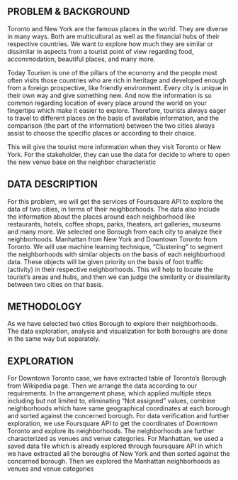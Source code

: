 ## PROBLEM & BACKGROUND

Toronto and New York are the famous places in the world. They are diverse in many ways. Both are multicultural as well as the financial hubs of their respective countries. We want to explore how much they are similar or dissimilar in aspects from a tourist point of view regarding food, accommodation, beautiful places, and many more.

Today Tourism is one of the pillars of the economy and the people most often visits those countries who are rich in heritage and developed enough from a foreign prospective, like friendly environment. Every city is unique in their own way and give something new. And now the information is so common regarding location of every place around the world on your fingertips which make it easier to explore. Therefore, tourists always eager to travel to different places on the basis of available information, and the comparison (the part of the information) between the two cities always assist to choose the specific places or according to their choice.

This will give the tourist more information when they visit Toronto or New York. For the stakeholder, they can use the data for decide to where to open the new venue base on the neighbor characteristic

## DATA DESCRIPTION

For this problem, we will get the services of Foursquare API to explore the data of two cities, in terms of their neighborhoods. The data also include the information about the places around each neighborhood like restaurants, hotels, coffee shops, parks, theaters, art galleries, museums and many more. We selected one Borough from each city to analyze their neighborhoods. Manhattan from New York and Downtown Toronto from Toronto. We will use machine learning technique, “Clustering” to segment the neighborhoods with similar objects on the basis of each neighborhood data. These objects will be given priority on the basis of foot traffic (activity) in their respective neighborhoods. This will help to locate the tourist’s areas and hubs, and then we can judge the similarity or dissimilarity between two cities on that basis.

## METHODOLOGY

As we have selected two cities Borough to explore their neighborhoods. The data exploration, analysis and visualization for both boroughs are done in the same way but separately.

## EXPLORATION

For Downtown Toronto case, we have extracted table of Toronto’s Borough from Wikipedia page. Then we arrange the data according to our requirements. In the arrangement phase, which applied multiple steps including but not limited to, eliminating “Not assigned” values, combine neighborhoods which have same geographical coordinates at each borough and sorted against the concerned borough. For data verification and further exploration, we use Foursquare API to get the coordinates of Downtown Toronto and explore its neighborhoods. The neighborhoods are further characterized as venues and venue categories.
For Manhattan, we used a saved data file which is already explored through foursquare API in which we have extracted all the boroughs of New York and then sorted against the concerned borough. Then we explored the Manhattan neighborhoods as venues and venue categories
